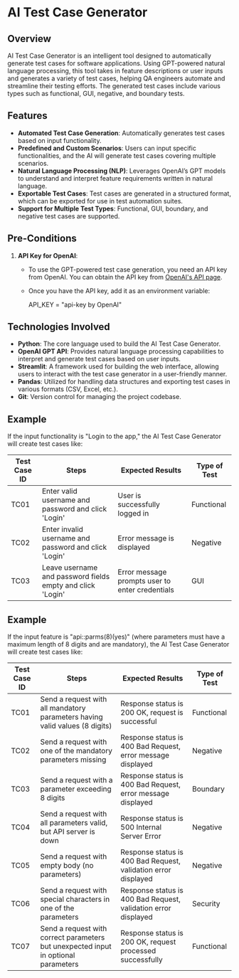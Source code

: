 # AI Test Case Generator

## Overview
AI Test Case Generator is an intelligent tool designed to automatically generate test cases for software applications. Using GPT-powered natural language processing, this tool takes in feature descriptions or user inputs and generates a variety of test cases, helping QA engineers automate and streamline their testing efforts. The generated test cases include various types such as functional, GUI, negative, and boundary tests.

## Features
- **Automated Test Case Generation**: Automatically generates test cases based on input functionality.
- **Predefined and Custom Scenarios**: Users can input specific functionalities, and the AI will generate test cases covering multiple scenarios.
- **Natural Language Processing (NLP)**: Leverages OpenAI’s GPT models to understand and interpret feature requirements written in natural language.
- **Exportable Test Cases**: Test cases are generated in a structured format, which can be exported for use in test automation suites.
- **Support for Multiple Test Types**: Functional, GUI, boundary, and negative test cases are supported.
  
## Pre-Conditions
1. **API Key for OpenAI**: 
   - To use the GPT-powered test case generation, you need an API key from OpenAI. You can obtain the API key from [OpenAI's API page](https://platform.openai.com/signup).
   - Once you have the API key, add it as an environment variable:
     
      API_KEY = "api-key by OpenAI"
     

## Technologies Involved
- **Python**: The core language used to build the AI Test Case Generator.
- **OpenAI GPT API**: Provides natural language processing capabilities to interpret and generate test cases based on user inputs.
- **Streamlit**: A framework used for building the web interface, allowing users to interact with the test case generator in a user-friendly manner.
- **Pandas**: Utilized for handling data structures and exporting test cases in various formats (CSV, Excel, etc.).
- **Git**: Version control for managing the project codebase.


## Example
If the input functionality is "Login to the app," the AI Test Case Generator will create test cases like:

| Test Case ID | Steps                                                         | Expected Results                             | Type of Test |
|--------------|---------------------------------------------------------------|----------------------------------------------|--------------|
| TC01         | Enter valid username and password and click 'Login'           | User is successfully logged in               | Functional   |
| TC02         | Enter invalid username and password and click 'Login'         | Error message is displayed                   | Negative     |
| TC03         | Leave username and password fields empty and click 'Login'    | Error message prompts user to enter credentials | GUI          |


## Example
If the input feature is "api::parms(8)(yes)" (where parameters must have a maximum length of 8 digits and are mandatory), the AI Test Case Generator will create test cases like:

| Test Case ID | Steps                                                                                 | Expected Results                                              | Type of Test  |
|--------------|---------------------------------------------------------------------------------------|---------------------------------------------------------------|---------------|
| TC01         | Send a request with all mandatory parameters having valid values (8 digits)           | Response status is 200 OK, request is successful               | Functional    |
| TC02         | Send a request with one of the mandatory parameters missing                           | Response status is 400 Bad Request, error message displayed    | Negative      |
| TC03         | Send a request with a parameter exceeding 8 digits                                    | Response status is 400 Bad Request, error message displayed    | Boundary      |
| TC04         | Send a request with all parameters valid, but API server is down                      | Response status is 500 Internal Server Error                   | Negative      |
| TC05         | Send a request with empty body (no parameters)                                        | Response status is 400 Bad Request, validation error displayed | Negative      |
| TC06         | Send a request with special characters in one of the parameters                       | Response status is 400 Bad Request, validation error displayed | Security      |
| TC07         | Send a request with correct parameters but unexpected input in optional parameters    | Response status is 200 OK, request processed successfully      | Functional    |


